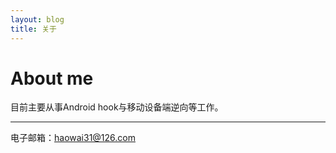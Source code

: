 ```yaml
---
layout: blog
title: 关于
---
```


About me
=======================
目前主要从事Android hook与移动设备端逆向等工作。

---
电子邮箱：<haowai31@126.com>
